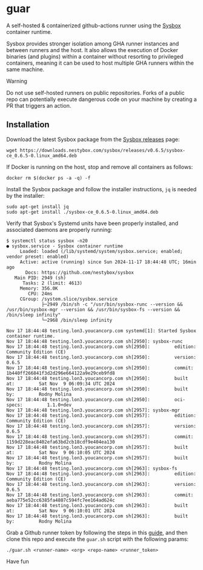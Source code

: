 # guar

A self-hosted &amp; containerized github-actions runner using the [Sysbox](https://github.com/nestybox/sysbox) container runtime.

Sysbox provides stronger isolation among GHA runner instances and between runners and the host. It also allows the execution of Docker binaries (and plugins) within a container without resorting to privileged containers, meaning it can be used to host multiple GHA runners within the same machine.

> [!WARNING]
> Do not use self-hosted runners on public repositories.
> Forks of a public repo can potentially execute dangerous code on your machine by creating a PR that triggers an action.

## Installation

Download the latest Sysbox package from the [Sysbox releases](https://github.com/nestybox/sysbox/releases) page:

```shell
wget https://downloads.nestybox.com/sysbox/releases/v0.6.5/sysbox-ce_0.6.5-0.linux_amd64.deb
```

If Docker is running on the host, stop and remove all containers as follows:

```shell
docker rm $(docker ps -a -q) -f
```

Install the Sysbox package and follow the installer instructions, `jq` is needed by the installer:

```shell
sudo apt-get install jq
sudo apt-get install ./sysbox-ce_0.6.5-0.linux_amd64.deb
```

Verify that Sysbox's Systemd units have been properly installed, and associated daemons are properly running:

```shell
$ systemctl status sysbox -n20
● sysbox.service - Sysbox container runtime
     Loaded: loaded (/lib/systemd/system/sysbox.service; enabled; vendor preset: enabled)
     Active: active (running) since Sun 2024-11-17 18:44:48 UTC; 16min ago
       Docs: https://github.com/nestybox/sysbox
   Main PID: 2949 (sh)
      Tasks: 2 (limit: 4613)
     Memory: 356.0K
        CPU: 24ms
     CGroup: /system.slice/sysbox.service
             ├─2949 /bin/sh -c "/usr/bin/sysbox-runc --version && /usr/bin/sysbox-mgr --version && /usr/bin/sysbox-fs --version && /bin/sleep infinity"
             └─2968 /bin/sleep infinity

Nov 17 18:44:48 testing.lon3.youcancorp.com systemd[1]: Started Sysbox container runtime.
Nov 17 18:44:48 testing.lon3.youcancorp.com sh[2950]: sysbox-runc
Nov 17 18:44:48 testing.lon3.youcancorp.com sh[2950]:         edition:         Community Edition (CE)
Nov 17 18:44:48 testing.lon3.youcancorp.com sh[2950]:         version:         0.6.5
Nov 17 18:44:48 testing.lon3.youcancorp.com sh[2950]:         commit:         1b440ff266841f3d2d296e664122a9e29ceb9fd8
Nov 17 18:44:48 testing.lon3.youcancorp.com sh[2950]:         built at:         Sat Nov  9 06:09:34 UTC 2024
Nov 17 18:44:48 testing.lon3.youcancorp.com sh[2950]:         built by:         Rodny Molina
Nov 17 18:44:48 testing.lon3.youcancorp.com sh[2950]:         oci-specs:         1.1.0+dev
Nov 17 18:44:48 testing.lon3.youcancorp.com sh[2957]: sysbox-mgr
Nov 17 18:44:48 testing.lon3.youcancorp.com sh[2957]:         edition:         Community Edition (CE)
Nov 17 18:44:48 testing.lon3.youcancorp.com sh[2957]:         version:         0.6.5
Nov 17 18:44:48 testing.lon3.youcancorp.com sh[2957]:         commit:         1159d228eac8402efa63bd2cb18cdf9e404ea130
Nov 17 18:44:48 testing.lon3.youcancorp.com sh[2957]:         built at:         Sat Nov  9 06:10:05 UTC 2024
Nov 17 18:44:48 testing.lon3.youcancorp.com sh[2957]:         built by:         Rodny Molina
Nov 17 18:44:48 testing.lon3.youcancorp.com sh[2963]: sysbox-fs
Nov 17 18:44:48 testing.lon3.youcancorp.com sh[2963]:         edition:         Community Edition (CE)
Nov 17 18:44:48 testing.lon3.youcancorp.com sh[2963]:         version:         0.6.5
Nov 17 18:44:48 testing.lon3.youcancorp.com sh[2963]:         commit:         aeba775e52cc6385fa4807c594fc7ee164ad624c
Nov 17 18:44:48 testing.lon3.youcancorp.com sh[2963]:         built at:         Sat Nov  9 06:10:01 UTC 2024
Nov 17 18:44:48 testing.lon3.youcancorp.com sh[2963]:         built by:         Rodny Molina
```

Grab a Github runner token by following the steps in this [guide](https://docs.github.com/en/actions/hosting-your-own-runners/managing-self-hosted-runners/adding-self-hosted-runners#adding-a-self-hosted-runner-to-a-repository), and then clone this repo and execute the `guar.sh` script with the following params:

```shell
./guar.sh <runner-name> <org> <repo-name> <runner_token>
```

Have fun
